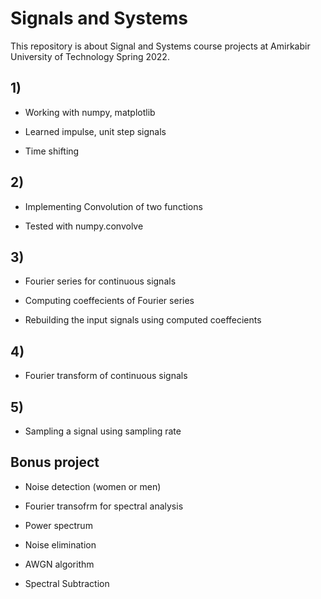 # Signals and Systems

This repository is about Signal and Systems course projects at Amirkabir University of Technology Spring 2022.

## 1)

- Working with numpy, matplotlib

- Learned impulse, unit step signals

- Time shifting

## 2)

- Implementing Convolution of two functions

- Tested with numpy.convolve

## 3)

- Fourier series for continuous signals

- Computing coeffecients of Fourier series

- Rebuilding the input signals using computed coeffecients

## 4)

- Fourier transform of continuous signals

## 5)

- Sampling a signal using sampling rate

## Bonus project

- Noise detection (women or men)

- Fourier transofrm for spectral analysis

- Power spectrum

- Noise elimination

- AWGN algorithm

- Spectral Subtraction
